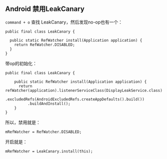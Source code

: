 ## Android 禁用LeakCanary

`command + o` 查找 LeakCanary，然后发现no-op也有一个：

```
public final class LeakCanary {

  public static RefWatcher install(Application application) {
    return RefWatcher.DISABLED;
  }
}
```

带op的初始化：

```
public final class LeakCanary {

    public static RefWatcher install(Application application) {
      return refWatcher(application).listenerServiceClass(DisplayLeakService.class)
          .excludedRefs(AndroidExcludedRefs.createAppDefaults().build())
          .buildAndInstall();
    }
}
```

所以，禁用就是：

```
mRefWatcher = RefWatcher.DISABLED;
```

开启就是：

```
mRefWatcher = LeakCanary.install(this);
```
